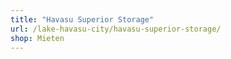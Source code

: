 ```yaml
---
title: "Havasu Superior Storage"
url: /lake-havasu-city/havasu-superior-storage/
shop: Mieten
---
```

